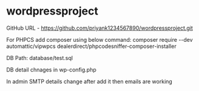 # wordpressproject

GitHub URL - https://github.com/priyank1234567890/wordpressproject.git

For PHPCS add composer using below command:
composer require --dev automattic/vipwpcs dealerdirect/phpcodesniffer-composer-installer

DB Path: database/test.sql

DB detail chnages in wp-config.php

In admin SMTP details change after add it then emails are working